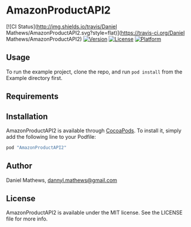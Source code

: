 # AmazonProductAPI2

[![CI Status](http://img.shields.io/travis/Daniel Mathews/AmazonProductAPI2.svg?style=flat)](https://travis-ci.org/Daniel Mathews/AmazonProductAPI2)
[![Version](https://img.shields.io/cocoapods/v/AmazonProductAPI2.svg?style=flat)](http://cocoapods.org/pods/AmazonProductAPI2)
[![License](https://img.shields.io/cocoapods/l/AmazonProductAPI2.svg?style=flat)](http://cocoapods.org/pods/AmazonProductAPI2)
[![Platform](https://img.shields.io/cocoapods/p/AmazonProductAPI2.svg?style=flat)](http://cocoapods.org/pods/AmazonProductAPI2)

## Usage

To run the example project, clone the repo, and run `pod install` from the Example directory first.

## Requirements

## Installation

AmazonProductAPI2 is available through [CocoaPods](http://cocoapods.org). To install
it, simply add the following line to your Podfile:

```ruby
pod "AmazonProductAPI2"
```

## Author

Daniel Mathews, dannyl.mathews@gmail.com

## License

AmazonProductAPI2 is available under the MIT license. See the LICENSE file for more info.

